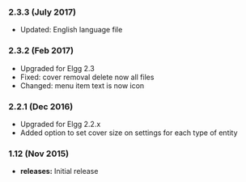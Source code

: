 ### 2.3.3 (July 2017)
- Updated: English language file

### 2.3.2 (Feb 2017)
- Upgraded for Elgg 2.3
- Fixed: cover removal delete now all files
- Changed: menu item text is now icon

### 2.2.1 (Dec 2016)
- Upgraded for Elgg 2.2.x
- Added option to set cover size on settings for each type of entity

### 1.12 (Nov 2015)
* **releases:** Initial release



